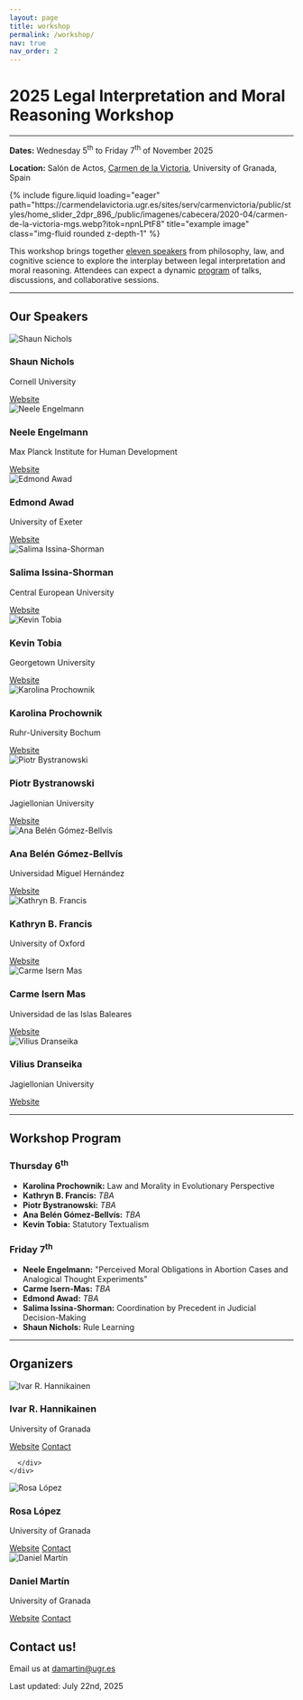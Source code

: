 ```yaml
---
layout: page
title: workshop
permalink: /workshop/
nav: true
nav_order: 2
---
```


  <h1>2025 <strong>Legal Interpretation and Moral Reasoning</strong> Workshop</h1>
  <hr>

  <div class="workshop-meta">
    <p><strong>Dates:</strong> Wednesday 5<sup>th</sup> to Friday 7<sup>th</sup> of November 2025</p>
    <p><strong>Location:</strong> Salón de Actos, <a href="https://carmendelavictoria.ugr.es/">Carmen de la Victoria</a>, University of Granada, Spain</p>
  </div>

<div class="row justify-content-center">
    <div class="col-sm" style="max-width: 1000px; width: 100%;">
{% include figure.liquid loading="eager" path="https://carmendelavictoria.ugr.es/sites/serv/carmenvictoria/public/styles/home_slider_2dpr_896_/public/imagenes/cabecera/2020-04/carmen-de-la-victoria-mgs.webp?itok=npnLPtF8" title="example image" class="img-fluid rounded z-depth-1" %}
    </div>
</div>

  <div class="workshop-description">
    <p>This workshop brings together <a href="#confirmed-speakers">eleven speakers</a> from philosophy, law, and cognitive science to explore the interplay between legal interpretation and moral reasoning. Attendees can expect a dynamic <a href="#program">program</a> of talks, discussions, and collaborative sessions.</p>
  </div>
  <hr>
 <!-- Speakers -->
  <section id="confirmed-speakers" class="workshop-section">
    <h2>Our Speakers</h2>
<div class="profile-grid">

  <!-- Shaun Nichols -->
  <div class="profile-card">
    <div class="profile-img-container">
      <img src="/assets/img/workshop/nichols.jpg" alt="Shaun Nichols">
    </div>
    <div class="profile-content">
      <h3>Shaun Nichols</h3>
      <p class="affiliation">Cornell University</p>
      <div class="profile-links">
        <a href="https://sites.google.com/view/shaunbnichols/home" target="_blank"><i class="fas fa-globe"></i> Website</a>
      </div>
    </div>
  </div>

  <!-- Neele Engelmann -->
  <div class="profile-card">
    <div class="profile-img-container">
      <img src="/assets/img/workshop/neele.jpeg" alt="Neele Engelmann">
    </div>
    <div class="profile-content">
      <h3>Neele Engelmann</h3>
      <p class="affiliation">Max Planck Institute for Human Development</p>
      <div class="profile-links">
        <a href="https://www.neeleengelmann.com" target="_blank"><i class="fas fa-globe"></i> Website</a>
      </div>
    </div>
  </div>

  <!-- Edmond Awad -->
  <div class="profile-card">
    <div class="profile-img-container">
      <img src="/assets/img/workshop/awad.png" alt="Edmond Awad">
    </div>
    <div class="profile-content">
      <h3>Edmond Awad</h3>
      <p class="affiliation">University of Exeter</p>
      <div class="profile-links">
        <a href="https://www.edmondawad.me" target="_blank"><i class="fas fa-globe"></i> Website</a>
      </div>
    </div>
  </div>

  <!-- Salima Issina-Shorman -->
  <div class="profile-card">
    <div class="profile-img-container">
      <img src="/assets/img/workshop/salima.jpeg" alt="Salima Issina-Shorman">
    </div>
    <div class="profile-content">
      <h3>Salima Issina-Shorman</h3>
      <p class="affiliation">Central European University</p>
      <div class="profile-links">
        <a href="https://cognitivescience.ceu.edu/people/salima-issina-shorman" target="_blank"><i class="fas fa-globe"></i> Website</a>
      </div>
    </div>
  </div>

  <!-- Kevin Tobia -->
  <div class="profile-card">
    <div class="profile-img-container">
      <img src="/assets/img/workshop/tobia.jpg" alt="Kevin Tobia">
    </div>
    <div class="profile-content">
      <h3>Kevin Tobia</h3>
      <p class="affiliation">Georgetown University</p>
      <div class="profile-links">
        <a href="https://www.law.georgetown.edu/faculty/kevin-tobia/" target="_blank"><i class="fas fa-globe"></i> Website</a>
      </div>
    </div>
  </div>

  <!-- Karolina Prochownik -->
  <div class="profile-card">
    <div class="profile-img-container">
      <img src="/assets/img/workshop/karolina.jpg" alt="Karolina Prochownik">
    </div>
    <div class="profile-content">
      <h3>Karolina Prochownik</h3>
      <p class="affiliation">Ruhr-University Bochum</p>
      <div class="profile-links">
        <a href="https://www.karolinaprochownik.com" target="_blank"><i class="fas fa-globe"></i> Website</a>
      </div>
    </div>
  </div>

  <!-- Piotr Bystranowski -->
  <div class="profile-card">
    <div class="profile-img-container">
      <img src="/assets/img/workshop/piotr.jpeg" alt="Piotr Bystranowski">
    </div>
    <div class="profile-content">
      <h3>Piotr Bystranowski</h3>
      <p class="affiliation">Jagiellonian University</p>
      <div class="profile-links">
        <a href="https://incet.uj.edu.pl/piotr-bystranowski" target="_blank"><i class="fas fa-globe"></i> Website</a>
      </div>
    </div>
  </div>

  <!-- Ana Belén Gómez-Bellvís -->
  <div class="profile-card">
    <div class="profile-img-container">
      <img src="/assets/img/workshop/ana.jpeg" alt="Ana Belén Gómez-Bellvís">
    </div>
    <div class="profile-content">
      <h3>Ana Belén Gómez-Bellvís</h3>
      <p class="affiliation">Universidad Miguel Hernández</p>
      <div class="profile-links">
        <a href="https://www.linkedin.com/in/ana-belén-gómez-bellvís-99493921" target="_blank"><i class="fas fa-globe"></i> Website</a>
      </div>
    </div>
  </div>
    <!-- Kathryn B. Francis -->
  <div class="profile-card">
    <div class="profile-img-container">
      <img src="/assets/img/workshop/francis.png" alt="Kathryn B. Francis">
    </div>
    <div class="profile-content">
      <h3>Kathryn B. Francis</h3>
      <p class="affiliation">University of Oxford</p>
      <div class="profile-links">
        <a href="https://www.kathrynfrancis.com/home" target="_blank"><i class="fas fa-globe"></i> Website</a>
      </div>
    </div>
  </div>
      <!-- Carme  -->
  <div class="profile-card">
    <div class="profile-img-container">
      <img src="/assets/img/carme.png" alt="Carme Isern Mas">
    </div>
    <div class="profile-content">
      <h3>Carme Isern Mas</h3>
      <p class="affiliation">Universidad de las Islas Baleares</p>
      <div class="profile-links">
        <a href="https://www.uib.es/es/personal/ABjIyMjIzNg/" target="_blank"><i class="fas fa-globe"></i> Website</a>
      </div>
    </div>
  </div>
        <!-- Vilius  -->
  <div class="profile-card">
    <div class="profile-img-container">
      <img src="/assets/img/workshop/vilius.png" alt="Vilius Dranseika">
    </div>
    <div class="profile-content">
      <h3>Vilius Dranseika</h3>
      <p class="affiliation">Jagiellonian University</p>
      <div class="profile-links">
        <a href="https://www.dranseika.lt" target="_blank"><i class="fas fa-globe"></i> Website</a>
      </div>
    </div>
  </div>

</div>

  </section>

  <hr>

<!-- Program -->
  <section id="program" class="workshop-section">
    <h2><b>Workshop Program</b></h2>
    <h3>Thursday 6<sup>th</sup></h3>
    <ul>
      <li><strong>Karolina Prochownik:</strong> Law and Morality in Evolutionary Perspective</li>
      <li><strong>Kathryn B. Francis:</strong> <i>TBA</i> </li>
      <li><strong>Piotr Bystranowski:</strong> <i>TBA</i> </li>
      <li><strong>Ana Belén Gómez-Bellvís:</strong> <i>TBA</i> </li>
      <li><strong>Kevin Tobia:</strong> Statutory Textualism</li>
    </ul>
    <h3>Friday 7<sup>th</sup></h3>
    <ul>
      <li><strong>Neele Engelmann:</strong> "Perceived Moral Obligations in Abortion Cases and Analogical Thought Experiments"</li>
      <li><strong>Carme Isern-Mas:</strong> <i>TBA</i> </li>
      <li><strong>Edmond Awad:</strong> <i>TBA</i> </li>
      <li><strong>Salima Issina-Shorman:</strong> Coordination by Precedent in Judicial Decision-Making</li>
      <li><strong>Shaun Nichols:</strong> Rule Learning </li>
    </ul>
  </section>

  <hr>

  <!-- Organizers -->
  <section class="organizers-section">
    <h2>Organizers</h2>
    <div class="profile-grid">

  <!-- Organizer: Ivar R. Hannikainen -->
  <div class="profile-card">
    <div class="profile-img-container">
      <img src="/assets/img/ivar.png" alt="Ivar R. Hannikainen">
    </div>
    <div class="profile-content">
      <h3>Ivar R. Hannikainen</h3>
      <p class="affiliation">University of Granada</p>
      <div class="profile-links">
        <a href="/people/" target="_blank"><i class="fas fa-globe"></i> Website</a>
        <a href="mailto:ivar@ugr.es"><i class="fas fa-envelope"></i> Contact</a>

      </div>
    </div>

  </div>

  <!-- Organizer: Rosa López -->
  <div class="profile-card">
    <div class="profile-img-container">
      <img src="/assets/img/rosa.jpeg" alt="Rosa López">
    </div>
    <div class="profile-content">
      <h3>Rosa López</h3>
      <p class="affiliation">University of Granada</p>
      <div class="profile-links">
        <a href="/people/" target="_blank"><i class="fas fa-globe"></i> Website</a>
        <a href="mailto:rosall@ugr.es"><i class="fas fa-envelope"></i> Contact</a>
      </div>
    </div>
  </div>

  <!-- Organizer: Daniel Martín -->
  <div class="profile-card">
    <div class="profile-img-container">
      <img src="/assets/img/dani.png" alt="Daniel Martín">
    </div>
    <div class="profile-content">
      <h3>Daniel Martín</h3>
      <p class="affiliation">University of Granada</p>
      <div class="profile-links">
        <a href="/people/" target="_blank"><i class="fas fa-globe"></i> Website</a>
        <a href="mailto:damartin@ugr.es"><i class="fas fa-envelope"></i> Contact</a>
      </div>
    </div>
  </div>

<section class="contact-section">
<div class="row justify-content-center">
  <div class="contact-inner"> 
    <h2>Contact us!</h2>
    <p>Email us at <a href="mailto:damartin@ugr.es">damartin@ugr.es</a></p>
    <p class="last-updated">Last updated: July 22nd, 2025</p>
  </div>
  </div>
</section>
